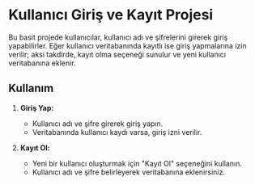 # Kullanıcı Giriş ve Kayıt Projesi

Bu basit projede kullanıcılar, kullanıcı adı ve şifrelerini girerek giriş yapabilirler. Eğer kullanıcı veritabanında kayıtlı ise giriş yapmalarına izin verilir; aksi takdirde, kayıt olma seçeneği sunulur ve yeni kullanıcı veritabanına eklenir.

## Kullanım

1. **Giriş Yap:**
   - Kullanıcı adı ve şifre girerek giriş yapın.
   - Veritabanında kullanıcı kaydı varsa, giriş izni verilir.

2. **Kayıt Ol:**
   - Yeni bir kullanıcı oluşturmak için "Kayıt Ol" seçeneğini kullanın.
   - Kullanıcı adı ve şifre belirleyerek veritabanına eklenirsiniz.
